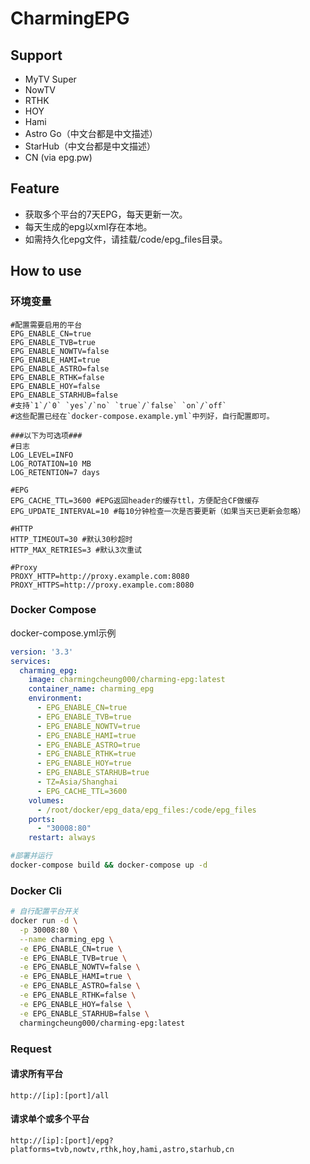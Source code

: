 # CharmingEPG

## Support

- MyTV Super
- NowTV
- RTHK
- HOY
- Hami
- Astro Go（中文台都是中文描述）
- StarHub（中文台都是中文描述）
- CN (via epg.pw)

## Feature

- 获取多个平台的7天EPG，每天更新一次。
- 每天生成的epg以xml存在本地。
- 如需持久化epg文件，请挂载/code/epg_files目录。

## How to use

### 环境变量

```dotenv
#配置需要启用的平台
EPG_ENABLE_CN=true
EPG_ENABLE_TVB=true
EPG_ENABLE_NOWTV=false
EPG_ENABLE_HAMI=true
EPG_ENABLE_ASTRO=false
EPG_ENABLE_RTHK=false
EPG_ENABLE_HOY=false
EPG_ENABLE_STARHUB=false
#支持`1`/`0` `yes`/`no` `true`/`false` `on`/`off`
#这些配置已经在`docker-compose.example.yml`中列好，自行配置即可。

###以下为可选项###
#日志
LOG_LEVEL=INFO
LOG_ROTATION=10 MB
LOG_RETENTION=7 days

#EPG
EPG_CACHE_TTL=3600 #EPG返回header的缓存ttl，方便配合CF做缓存
EPG_UPDATE_INTERVAL=10 #每10分钟检查一次是否要更新（如果当天已更新会忽略）

#HTTP
HTTP_TIMEOUT=30 #默认30秒超时
HTTP_MAX_RETRIES=3 #默认3次重试

#Proxy
PROXY_HTTP=http://proxy.example.com:8080
PROXY_HTTPS=http://proxy.example.com:8080
```



### Docker Compose
docker-compose.yml示例
```yaml
version: '3.3'
services:
  charming_epg:
    image: charmingcheung000/charming-epg:latest
    container_name: charming_epg
    environment:
      - EPG_ENABLE_CN=true
      - EPG_ENABLE_TVB=true
      - EPG_ENABLE_NOWTV=true
      - EPG_ENABLE_HAMI=true
      - EPG_ENABLE_ASTRO=true
      - EPG_ENABLE_RTHK=true
      - EPG_ENABLE_HOY=true
      - EPG_ENABLE_STARHUB=true
      - TZ=Asia/Shanghai
      - EPG_CACHE_TTL=3600
    volumes:
      - /root/docker/epg_data/epg_files:/code/epg_files
    ports:
      - "30008:80"
    restart: always
```


```bash
#部署并运行
docker-compose build && docker-compose up -d
```

### Docker Cli

```bash
# 自行配置平台开关
docker run -d \
  -p 30008:80 \
  --name charming_epg \
  -e EPG_ENABLE_CN=true \
  -e EPG_ENABLE_TVB=true \
  -e EPG_ENABLE_NOWTV=false \
  -e EPG_ENABLE_HAMI=true \
  -e EPG_ENABLE_ASTRO=false \
  -e EPG_ENABLE_RTHK=false \
  -e EPG_ENABLE_HOY=false \
  -e EPG_ENABLE_STARHUB=false \
  charmingcheung000/charming-epg:latest
```

### Request

#### 请求所有平台

```
http://[ip]:[port]/all
```

#### 请求单个或多个平台

```
http://[ip]:[port]/epg?platforms=tvb,nowtv,rthk,hoy,hami,astro,starhub,cn
```

